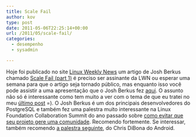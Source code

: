 ```yaml
---
title: Scale Fail
author: kov
type: post
date: 2011-05-06T22:25:14+00:00
url: /2011/05/scale-fail/
categories:
  - desempenho
  - sysadmin

---
```

Hoje foi publicado no site [Linux Weekly News][1] um artigo de Josh Berkus chamado [Scale Fail (part 1)][2] é preciso ser assinante da LWN ou esperar uma semana para que o artigo seja tornado público, mas enquanto isso você pode assistir a uma apresentação que o Josh Berkus fez [aqui][3]. O assunto não só é interessante como tem muito a ver com o tema de que eu tratei no meu [último post][4] =). O Josh Berkus é um dos principais desenvolvedores do PostgreSQL e também fez uma palestra muito interessante na Linux Foundation Collaboration Summit do ano passado sobre [como evitar que seu projeto gere uma comunidade][5]. Recomendo fortemente. Se interessar, também recomendo [a palestra seguinte][6], do Chris DiBona do Android.

 [1]: http://lwn.net/
 [2]: https://lwn.net/Articles/441790/
 [3]: http://www.youtube.com/watch?v=nPG4sK_glls
 [4]: http://blog.kov.eti.br/?p=163
 [5]: http://video.linux.com/video/1715
 [6]: http://video.linux.com/video/1716